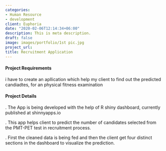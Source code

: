 ```yaml
---
categories:
- Human Resource
- development
client: Euphoria
date: "2020-02-06T12:14:34+06:00"
description: This is meta description.
draft: false
image: images/portfolio/1st pic.jpg
project_url: 
title: Recruitment Application
---
```


#### Project Requirements

i have to create an apllication which help my client to find out the predicted candiadtes, for an physical fitness examination


#### Project Details

.	The App is being developed with the help of R shiny dashboard, currently published at shinnyapps.io

.	This app helps client to predict the number of candidates selected from the PMT-PET test in recruitment process.

.	First the cleaned data is being fed and then the client get four distinct sections in the dashboard to visualize the prediction.

